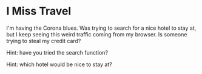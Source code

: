 # I Miss Travel

I'm having the Corona blues.  Was trying to search for a nice hotel to stay at, but I keep seeing this weird traffic coming from my browser.  Is someone trying to steal my credit card?

Hint: have you tried the search function?

Hint: which hotel would be nice to stay at?